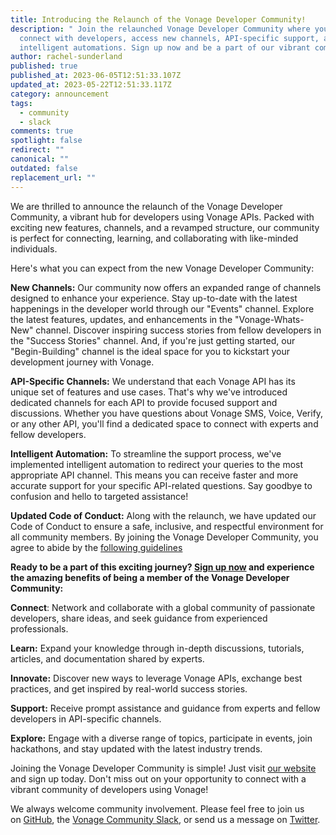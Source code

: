 ```yaml
---
title: Introducing the Relaunch of the Vonage Developer Community!
description: " Join the relaunched Vonage Developer Community where you can
  connect with developers, access new channels, API-specific support, and
  intelligent automations. Sign up now and be a part of our vibrant community!"
author: rachel-sunderland
published: true
published_at: 2023-06-05T12:51:33.107Z
updated_at: 2023-05-22T12:51:33.117Z
category: announcement
tags:
  - community
  - slack
comments: true
spotlight: false
redirect: ""
canonical: ""
outdated: false
replacement_url: ""
---
```

We are thrilled to announce the relaunch of the Vonage Developer Community, a vibrant hub for developers using Vonage APIs. Packed with exciting new features, channels, and a revamped structure, our community is perfect for connecting, learning, and collaborating with like-minded individuals.

Here's what you can expect from the new Vonage Developer Community:

**New Channels:** Our community now offers an expanded range of channels designed to enhance your experience. Stay up-to-date with the latest happenings in the developer world through our "Events" channel. Explore the latest features, updates, and enhancements in the "Vonage-Whats-New" channel. Discover inspiring success stories from fellow developers in the "Success Stories" channel. And, if you're just getting started, our "Begin-Building" channel is the ideal space for you to kickstart your development journey with Vonage.

**API-Specific Channels:** We understand that each Vonage API has its unique set of features and use cases. That's why we've introduced dedicated channels for each API to provide focused support and discussions. Whether you have questions about Vonage SMS, Voice, Verify, or any other API, you'll find a dedicated space to connect with experts and fellow developers.

**Intelligent Automation:** To streamline the support process, we've implemented intelligent automation to redirect your queries to the most appropriate API channel. This means you can receive faster and more accurate support for your specific API-related questions. Say goodbye to confusion and hello to targeted assistance!

**Updated Code of Conduct:** Along with the relaunch, we have updated our Code of Conduct to ensure a safe, inclusive, and respectful environment for all community members. By joining the Vonage Developer Community, you agree to abide by the [following guidelines](https://www.vonage.com/legal/communications-apis/code-of-conduct-for-the-vonage-developer-community)

**Ready to be a part of this exciting journey? [Sign up now](https://developer.vonage.com/en/community/slack) and experience the amazing benefits of being a member of the Vonage Developer Community:** 

**Connect**: Network and collaborate with a global community of passionate developers, share ideas, and seek guidance from experienced professionals.

**Learn:** Expand your knowledge through in-depth discussions, tutorials, articles, and documentation shared by experts.

**Innovate:** Discover new ways to leverage Vonage APIs, exchange best practices, and get inspired by real-world success stories.

**Support:** Receive prompt assistance and guidance from experts and fellow developers in API-specific channels.

**Explore:** Engage with a diverse range of topics, participate in events, join hackathons, and stay updated with the latest industry trends.

Joining the Vonage Developer Community is simple! Just visit [our website](https://developer.vonage.com/en/community) and sign up today. Don't miss out on your opportunity to connect with a vibrant community of developers using Vonage!

We always welcome community involvement. Please feel free to join us on [GitHub](https://github.com/Vonage-Community), the [Vonage Community Slack](https://developer.vonage.com/community/slack), or send us a message on [Twitter](https://twitter.com/VonageDev).